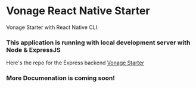 # Vonage React Native Starter

Vonage Starter with React Native CLI.

### This application is running with local development server with Node & ExpressJS

Here's the repo for the Express backend
[Vonage Starter](https://github.com/hudaprs/vonage_starter_express)

### More Documenation is coming soon!
